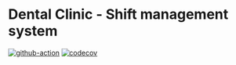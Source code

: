 # Dental Clinic - Shift management system

[![github-action](https://github.com/natilou/dental_clinic/actions/workflows/maven.yml/badge.svg)](https://github.com/natilou/dental_clinic/actions/workflows/maven.yml)
[![codecov](https://codecov.io/gh/natilou/dental_clinic/branch/main/graph/badge.svg?token=DMCJYFDTJE)](https://codecov.io/gh/natilou/dental_clinic)